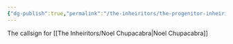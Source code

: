 ```yaml
---
{"dg-publish":true,"permalink":"/the-inheiritors/the-progenitor-inheiritor/","noteIcon":""}
---
```


The callsign for [[The Inheiritors/Noel Chupacabra\|Noel Chupacabra]]